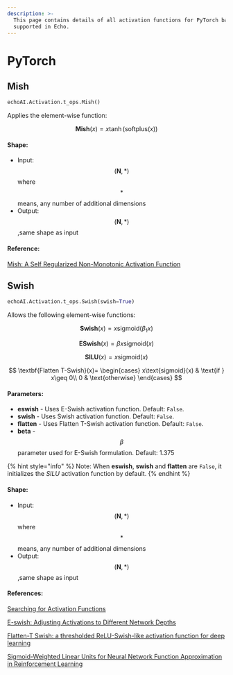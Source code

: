 ```yaml
---
description: >-
  This page contains details of all activation functions for PyTorch backend
  supported in Echo.
---
```


# PyTorch

## Mish

```python
echoAI.Activation.t_ops.Mish()
```

Applies the element-wise function:

$$
\textbf{Mish}(x)=x\tanh(\text{softplus}(x))
$$

#### Shape: <a id="mish-shape"></a>

* Input:$$(\mathbf{N}, \ast)$$where$$\ast$$means, any number of additional dimensions
* Output:$$(\mathbf{N}, \ast)$$,same shape as input

#### Reference: <a id="mish-reference"></a>

[Mish: A Self Regularized Non-Monotonic Activation Function](https://www.bmvc2020-conference.com/assets/papers/0928.pdf)

## Swish

```python
echoAI.Activation.t_ops.Swish(swish=True)
```

Allows the following element-wise functions:

$$
\textbf{Swish}(x)=x\text{sigmoid}(\beta_{1} x)
$$

$$
\textbf{ESwish}(x)=\beta x\text{sigmoid}(x)
$$

$$
\textbf{SILU}(x)=x\text{sigmoid}(x)
$$

$$
\textbf{Flatten T-Swish}(x)= \begin{cases}
    x\text{sigmoid}(x) & \text{if } x\geq 0\\
    0              & \text{otherwise}
\end{cases}
$$

#### Parameters: <a id="swish-parameters"></a>

* **eswish** - Uses E-Swish activation function. Default: `False`.
* **swish** - Uses Swish activation function. Default: `False`.
* **flatten** - Uses Flatten T-Swish activation function. Default: `False`.
* **beta** - $$\beta$$parameter used for E-Swish formulation. Default: 1.375

{% hint style="info" %}
Note: When **eswish**, **swish** and **flatten** are `False`, it initializes the _SILU_ activation function by default.
{% endhint %}

#### Shape: <a id="swish-shape"></a>

* Input:$$(\mathbf{N}, \ast)$$where$$\ast$$means, any number of additional dimensions
* Output:$$(\mathbf{N}, \ast)$$,same shape as input

#### References: <a id="swish-reference"></a>

[Searching for Activation Functions](https://arxiv.org/abs/1710.05941)

[E-swish: Adjusting Activations to Different Network Depths](https://arxiv.org/abs/1801.07145)

[Flatten-T Swish: a thresholded ReLU-Swish-like activation function for deep learning](https://arxiv.org/abs/1812.06247)

[Sigmoid-Weighted Linear Units for Neural Network Function Approximation in Reinforcement Learning](https://arxiv.org/abs/1702.03118)

